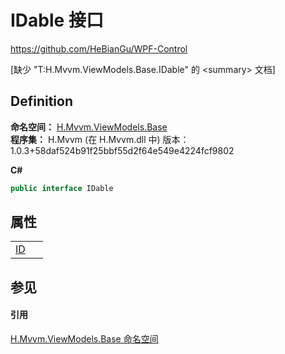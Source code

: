 # IDable 接口
https://github.com/HeBianGu/WPF-Control

\[缺少 "T:H.Mvvm.ViewModels.Base.IDable" 的 &lt;summary&gt; 文档\]



## Definition
**命名空间：** <a href="1a39445a-2086-c1ca-7c41-28cbba243517">H.Mvvm.ViewModels.Base</a>  
**程序集：** H.Mvvm (在 H.Mvvm.dll 中) 版本：1.0.3+58daf524b91f25bbf55d2f64e549e4224fcf9802

**C#**
``` C#
public interface IDable
```



## 属性
<table>
<tr>
<td><a href="f54a67de-9171-087c-95b8-57c7c1170d58">ID</a></td>
<td> </td></tr>
</table>

## 参见


#### 引用
<a href="1a39445a-2086-c1ca-7c41-28cbba243517">H.Mvvm.ViewModels.Base 命名空间</a>  
